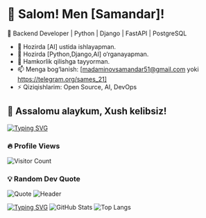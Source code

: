 # 👋 Salom! Men [Samandar]!

🚀 Backend Developer | Python | Django | FastAPI | PostgreSQL

- 🔭 Hozirda [AI] ustida ishlayapman.
- 🌱 Hozirda [Python,Django,AI] o‘rganayapman.
- 👯 Hamkorlik qilishga tayyorman.
- 📫 Menga bog‘lanish: [madaminovsamandar51@gmail.com yoki https://telegram.org/sames_21]
- ⚡ Qiziqishlarim: Open Source, AI, DevOps

## 👋 Assalomu alaykum, Xush kelibsiz!

[![Typing SVG](https://readme-typing-svg.herokuapp.com?font=Fira+Code&pause=1000&width=435&lines=Python+Backend+Developer;Django+%7C+FastAPI+%7C+AIogram)](https://git.io/typing-svg)

### 🔥 Profile Views
![Visitor Count](https://komarev.com/ghpvc/?username=Madaminof&color=blue&style=flat)

### 💡 Random Dev Quote
![Quote](https://quotes-github-readme.vercel.app/api?type=horizontal&theme=dark)
![Header](https://capsule-render.vercel.app/api?type=waving&color=gradient&height=200&section=header&text=Welcome%20to%20My%20Profile!&fontSize=40&animation=fadeIn)

[![Typing SVG](https://readme-typing-svg.herokuapp.com?font=Fira+Code&pause=1000&width=435&lines=The+five+boxing+wizards+jump+quickly;How+vexingly+quick+daft+zebras+jump)](https://git.io/typing-svg)
![GitHub Stats](https://github-readme-stats.vercel.app/api?username=Madaminof&show_icons=true&theme=dark)
![Top Langs](https://github-readme-stats.vercel.app/api/top-langs/?username=Madaminof&layout=compact&theme=dark)

